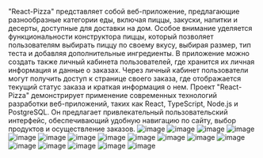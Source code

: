   "React-Pizza" представляет собой веб-приложение, предлагающие разнообразные категории еды, включая пиццы, закуски, напитки и десерты, доступные для доставки на дом. Особое внимание уделяется функциональности конструктора пиццы, который позволяет пользователям выбирать пиццу по своему вкусу, выбирая размер, тип теста и добавляя дополнительные ингредиенты.
  В приложение можно создать также личный кабинета пользователей, где хранится их личная информация и данные о заказах. Через личный кабинет пользователи могут получить доступ к странице своего заказа, где отображается текущий статус заказа и краткая информация о нем.
  Проект "React-Pizza" демонстрирует применение современных технологий разработки веб-приложений, таких как React, TypeScript, Node.js и PostgreSQL. Он предлагает привлекательный пользовательский интерфейс, обеспечивающий удобную навигацию по сайту, выбор продуктов и осуществление заказов. 
![image](https://github.com/vorobevvsevolod/react_pizza-Frontend/assets/100051617/ce9f3bc3-d825-49bf-8407-497e57f9dff2)
![image](https://github.com/vorobevvsevolod/react_pizza-Frontend/assets/100051617/479617b9-6c23-4215-981e-4b8ae8b57efe)
![image](https://github.com/vorobevvsevolod/react_pizza-Frontend/assets/100051617/109f7c01-1701-48d0-93d4-4bc905725444)
![image](https://github.com/vorobevvsevolod/react_pizza-Frontend/assets/100051617/eb0bc47c-4c41-491a-b238-c7e8d4a8180f)
![image](https://github.com/vorobevvsevolod/react_pizza-Frontend/assets/100051617/117a12ff-f62c-42d7-bb7b-0b2450c9be68)
![image](https://github.com/vorobevvsevolod/react_pizza-Frontend/assets/100051617/c5d4ff83-6f74-4a8f-a604-86be66b4226b)
![image](https://github.com/vorobevvsevolod/react_pizza-Frontend/assets/100051617/bb507722-ed86-4a34-b804-346ff4e24801)
![image](https://github.com/vorobevvsevolod/react_pizza-Frontend/assets/100051617/014a9737-f11d-470e-b9bc-ca6c6d1e6eec)
![image](https://github.com/vorobevvsevolod/react_pizza-Frontend/assets/100051617/30ffef0e-9010-44cc-8fbf-ff8615fe2406)
![image](https://github.com/vorobevvsevolod/react_pizza-Frontend/assets/100051617/48785539-3c13-4529-ab33-c81234b9335d)
![image](https://github.com/vorobevvsevolod/react_pizza-Frontend/assets/100051617/0e5d2315-cade-4bc3-99a5-cae25c248e61)
![image](https://github.com/vorobevvsevolod/react_pizza-Frontend/assets/100051617/0d6526c6-8d88-46b5-b553-211e3e588682)
![image](https://github.com/vorobevvsevolod/react_pizza-Frontend/assets/100051617/03930655-d064-4afd-a8e1-8d76256e94a1)
![image](https://github.com/vorobevvsevolod/react_pizza-Frontend/assets/100051617/8187c3a2-47b7-43d0-bfd6-48df736e962b)
![image](https://github.com/vorobevvsevolod/react_pizza-Frontend/assets/100051617/508699dd-1460-4795-beac-14e23c80f242)
![image](https://github.com/vorobevvsevolod/react_pizza-Frontend/assets/100051617/ec408bd9-0dee-47e7-bc84-5f66deb26549)
![image](https://github.com/vorobevvsevolod/react_pizza-Frontend/assets/100051617/d6288950-dd2a-4c3e-bf1d-c1fcdaad8bcb)


